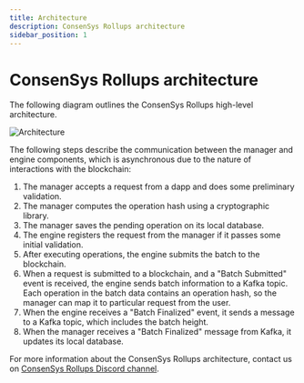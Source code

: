 ```yaml
---
title: Architecture
description: ConsenSys Rollups architecture
sidebar_position: 1
---
```


# ConsenSys Rollups architecture

The following diagram outlines the ConsenSys Rollups high-level architecture.

![Architecture](/img/Architecture.png)

The following steps describe the communication between the manager and engine components, which is asynchronous due to the nature of interactions with the blockchain:

1. The manager accepts a request from a dapp and does some preliminary validation.
1. The manager computes the operation hash using a cryptographic library.
1. The manager saves the pending operation on its local database.
1. The engine registers the request from the manager if it passes some initial validation.
1. After executing operations, the engine submits the batch to the blockchain.
1. When a request is submitted to a blockchain, and a "Batch Submitted" event is received, the engine sends batch information to a Kafka topic. Each operation in the batch data contains an operation hash, so the manager can map it to particular request from the user.
1. When the engine receives a "Batch Finalized" event, it sends a message to a Kafka topic, which includes the batch height.
1. When the manager receives a "Batch Finalized" message from Kafka, it updates its local database.

For more information about the ConsenSys Rollups architecture, contact us on [ConsenSys Rollups Discord channel](https://discord.com/invite/consensys).
